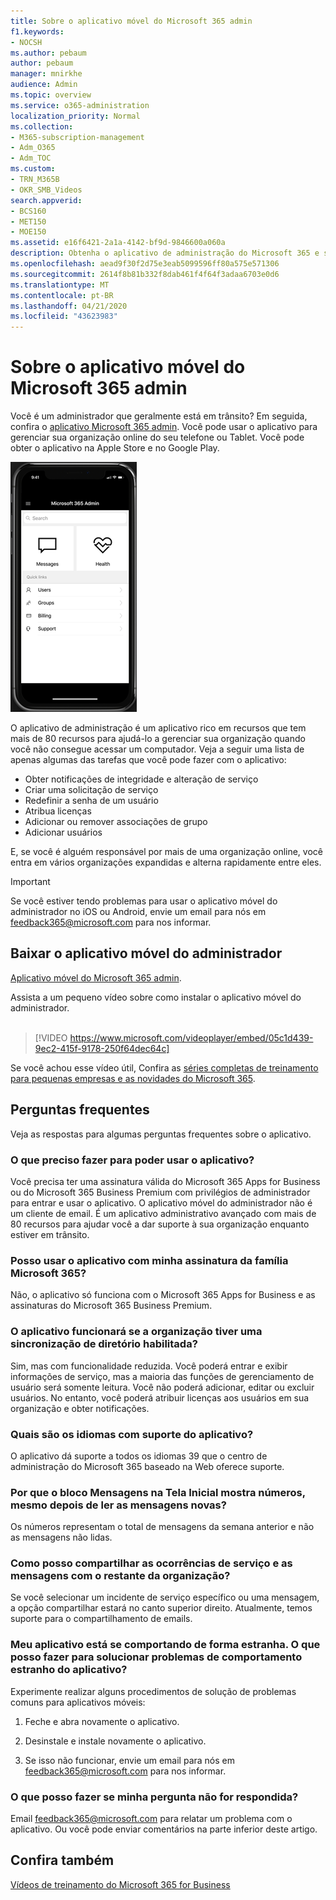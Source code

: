 ```yaml
---
title: Sobre o aplicativo móvel do Microsoft 365 admin
f1.keywords:
- NOCSH
ms.author: pebaum
author: pebaum
manager: mnirkhe
audience: Admin
ms.topic: overview
ms.service: o365-administration
localization_priority: Normal
ms.collection:
- M365-subscription-management
- Adm_O365
- Adm_TOC
ms.custom:
- TRN_M365B
- OKR_SMB_Videos
search.appverid:
- BCS160
- MET150
- MOE150
ms.assetid: e16f6421-2a1a-4142-bf9d-9846600a060a
description: Obtenha o aplicativo de administração do Microsoft 365 e saiba como gerenciar sua organização online do seu telefone ou Tablet.
ms.openlocfilehash: aead9f30f2d75e3eab5099596ff80a575e571306
ms.sourcegitcommit: 2614f8b81b332f8dab461f4f64f3adaa6703e0d6
ms.translationtype: MT
ms.contentlocale: pt-BR
ms.lasthandoff: 04/21/2020
ms.locfileid: "43623983"
---
```

# <a name="about-the-microsoft-365-admin-mobile-app"></a>Sobre o aplicativo móvel do Microsoft 365 admin

Você é um administrador que geralmente está em trânsito? Em seguida, confira o [aplicativo Microsoft 365 admin](https://go.microsoft.com/fwlink/?LinkID=627216). Você pode usar o aplicativo para gerenciar sua organização online do seu telefone ou Tablet. Você pode obter o aplicativo na Apple Store e no Google Play. <br> 

![Captura de tela da home page do aplicativo móvel do administrador, exibindo pesquisa, mensagens, integridade e links rápidos.](../../media/admin-mobile-app-darkbg.png)

O aplicativo de administração é um aplicativo rico em recursos que tem mais de 80 recursos para ajudá-lo a gerenciar sua organização quando você não consegue acessar um computador. Veja a seguir uma lista de apenas algumas das tarefas que você pode fazer com o aplicativo:

- Obter notificações de integridade e alteração de serviço
- Criar uma solicitação de serviço
- Redefinir a senha de um usuário
- Atribua licenças
- Adicionar ou remover associações de grupo
- Adicionar usuários 

E, se você é alguém responsável por mais de uma organização online, você entra em vários organizações expandidas e alterna rapidamente entre eles. 
  
> [!IMPORTANT]
> Se você estiver tendo problemas para usar o aplicativo móvel do administrador no iOS ou Android, envie um email para nós em [feedback365@microsoft.com](mailto:feedback365@microsoft.com) para nos informar. 
  
## <a name="download-the-admin-mobile-app"></a>Baixar o aplicativo móvel do administrador

[Aplicativo móvel do Microsoft 365 admin](https://go.microsoft.com/fwlink/?LinkID=627216).
  
Assista a um pequeno vídeo sobre como instalar o aplicativo móvel do administrador.<br><br>

> [!VIDEO https://www.microsoft.com/videoplayer/embed/05c1d439-9ec2-415f-9178-250f64dec64c] 

Se você achou esse vídeo útil, Confira as [ séries completas de treinamento para pequenas empresas e as novidades do Microsoft 365](https://support.office.com/article/6ab4bbcd-79cf-4000-a0bd-d42ce4d12816).

 
## <a name="frequently-asked-questions"></a>Perguntas frequentes

Veja as respostas para algumas perguntas frequentes sobre o aplicativo.
  
### <a name="what-do-i-need-to-do-to-be-able-to-use-the-app"></a>O que preciso fazer para poder usar o aplicativo?

Você precisa ter uma assinatura válida do Microsoft 365 Apps for Business ou do Microsoft 365 Business Premium com privilégios de administrador para entrar e usar o aplicativo. O aplicativo móvel do administrador não é um cliente de email. É um aplicativo administrativo avançado com mais de 80 recursos para ajudar você a dar suporte à sua organização enquanto estiver em trânsito.
  
### <a name="can-i-use-the-app-with-my-microsoft-365-family-subscription"></a>Posso usar o aplicativo com minha assinatura da família Microsoft 365?

Não, o aplicativo só funciona com o Microsoft 365 Apps for Business e as assinaturas do Microsoft 365 Business Premium. 
  
### <a name="will-the-app-work-if-my-organization-has-directory-synchronization-enabled"></a>O aplicativo funcionará se a organização tiver uma sincronização de diretório habilitada?

Sim, mas com funcionalidade reduzida. Você poderá entrar e exibir informações de serviço, mas a maioria das funções de gerenciamento de usuário será somente leitura. Você não poderá adicionar, editar ou excluir usuários. No entanto, você poderá atribuir licenças aos usuários em sua organização e obter notificações.
  
### <a name="what-languages-are-supported-by-the-app"></a>Quais são os idiomas com suporte do aplicativo?

O aplicativo dá suporte a todos os idiomas 39 que o centro de administração do Microsoft 365 baseado na Web oferece suporte. 
  
### <a name="why-does-the-messages-tile-on-the-home-screen-show-numbers-even-after-ive-read-the-new-messages"></a>Por que o bloco Mensagens na Tela Inicial mostra números, mesmo depois de ler as mensagens novas?

Os números representam o total de mensagens da semana anterior e não as mensagens não lidas.
  
### <a name="how-can-i-share-the-service-incidents-and-messages-with-the-rest-of-my-organization"></a>Como posso compartilhar as ocorrências de serviço e as mensagens com o restante da organização?

Se você selecionar um incidente de serviço específico ou uma mensagem, a opção compartilhar estará no canto superior direito. Atualmente, temos suporte para o compartilhamento de emails.
  
### <a name="my-app-is-acting-funny-what-can-i-do-to-troubleshoot-weird-app-behavior"></a>Meu aplicativo está se comportando de forma estranha. O que posso fazer para solucionar problemas de comportamento estranho do aplicativo?

Experimente realizar alguns procedimentos de solução de problemas comuns para aplicativos móveis:
  
1. Feche e abra novamente o aplicativo.
    
2. Desinstale e instale novamente o aplicativo.

3. Se isso não funcionar, envie um email para nós em [feedback365@microsoft.com](mailto:feedback365@microsoft.com) para nos informar.
    
### <a name="what-do-i-do-if-my-question-isnt-answered"></a>O que posso fazer se minha pergunta não for respondida?

Email [feedback365@microsoft.com](mailto:feedback365@microsoft.com) para relatar um problema com o aplicativo. Ou você pode enviar comentários na parte inferior deste artigo. 
  
## <a name="see-also"></a>Confira também

[Vídeos de treinamento do Microsoft 365 for Business](https://support.office.com/article/6ab4bbcd-79cf-4000-a0bd-d42ce4d12816)
